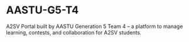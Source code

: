 # AASTU-G5-T4
A2SV Portal built by AASTU Generation 5 Team 4 – a platform to manage learning, contests, and collaboration for A2SV students.

